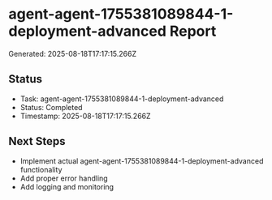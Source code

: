 # agent-agent-1755381089844-1-deployment-advanced Report

Generated: 2025-08-18T17:17:15.266Z

## Status
- Task: agent-agent-1755381089844-1-deployment-advanced
- Status: Completed
- Timestamp: 2025-08-18T17:17:15.266Z

## Next Steps
- Implement actual agent-agent-1755381089844-1-deployment-advanced functionality
- Add proper error handling
- Add logging and monitoring
